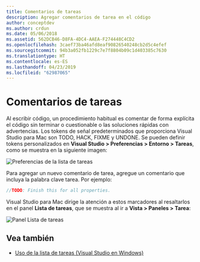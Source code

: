 ```yaml
---
title: Comentarios de tareas
description: Agregar comentarios de tarea en el código
author: conceptdev
ms.author: crdun
ms.date: 05/06/2018
ms.assetid: 562DCB46-D8FA-4DC4-AAEA-F274448C4CD2
ms.openlocfilehash: 3caef73ba46afd8eaf90826540248cb2d5c4efef
ms.sourcegitcommit: 94b3a052fb1229c7e7f8804b09c1d403385c7630
ms.translationtype: HT
ms.contentlocale: es-ES
ms.lasthandoff: 04/23/2019
ms.locfileid: "62987065"
---
```

# <a name="task-comments"></a>Comentarios de tareas

Al escribir código, un procedimiento habitual es comentar de forma explícita el código sin terminar o cuestionable o las soluciones rápidas con advertencias. Los tokens de señal predeterminados que proporciona Visual Studio para Mac son TODO, HACK, FIXME y UNDONE. Se pueden definir tokens personalizados en **Visual Studio > Preferencias > Entorno > Tareas**, como se muestra en la siguiente imagen:

![Preferencias de la lista de tareas](media/source-editor-image10.png)

Para agregar un nuevo comentario de tarea, agregue un comentario que incluya la palabra clave tarea. Por ejemplo:

```csharp
//TODO: Finish this for all properties.
```

Visual Studio para Mac dirige la atención a estos marcadores al resaltarlos en el panel **Lista de tareas**, que se muestra al ir a **Vista > Paneles > Tarea**:

![Panel Lista de tareas](media/source-editor-image11.png)

## <a name="see-also"></a>Vea también

- [Uso de la lista de tareas (Visual Studio en Windows)](/visualstudio/ide/using-the-task-list)